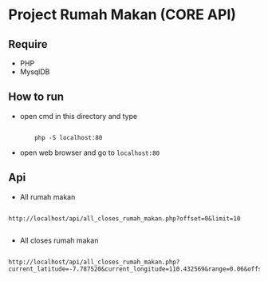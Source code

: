 # Project Rumah Makan (CORE API)

## Require

- PHP 
- MysqlDB

## How to run

- open cmd in this directory and type 
    ```
        
        php -S localhost:80

    ```
- open web browser and go to `localhost:80`


## Api

- All rumah makan

```

http://localhost/api/all_closes_rumah_makan.php?offset=0&limit=10


```

- All closes rumah makan

```

http://localhost/api/all_closes_rumah_makan.php?current_latitude=-7.787520&current_longitude=110.432569&range=0.06&offset=0&limit=10


```